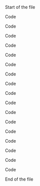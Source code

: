 Start of the file

Code

Code

Code

Code

Code

Code

Code

Code

Code

Code

Code

Code

Code

Code

Code

Code

Code

End of the file

